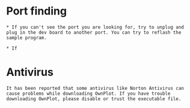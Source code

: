 # Port finding
	* If you can't see the port you are looking for, try to unplug and plug in the dev board to another port. You can try to reflash the sample program.

	* If 

# Antivirus
	It has been reported that some antivirus like Norton Antivirus can cause problems while downloading OwnPlot. If you have trouble downloading OwnPlot, please disable or trust the executable file.